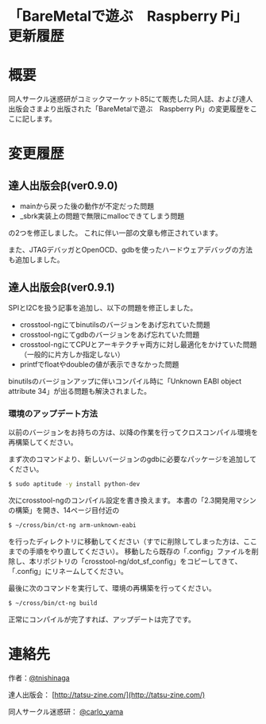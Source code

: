 「BareMetalで遊ぶ　Raspberry Pi」更新履歴
=================

# 概要
同人サークル迷惑研がコミックマーケット85にて販売した同人誌、および達人出版会さまより出版された「BareMetalで遊ぶ　Raspberry Pi」の変更履歴をここに記します。

# 変更履歴

## 達人出版会β(ver0.9.0)
 * mainから戻った後の動作が不定だった問題
 * _sbrk実装上の問題で無限にmallocできてしまう問題

の2つを修正しました。
これに伴い一部の文章も修正されています。

また、JTAGデバッガとOpenOCD、gdbを使ったハードウェアデバッグの方法も追加しました。


## 達人出版会β(ver0.9.1)
SPIとI2Cを扱う記事を追加し、以下の問題を修正しました。

 * crosstool-ngにてbinutilsのバージョンをあげ忘れていた問題
 * crosstool-ngにてgdbのバージョンをあげ忘れていた問題
 * crosstool-ngにてCPUとアーキテクチャ両方に対し最適化をかけていた問題（一般的に片方しか指定しない）
 * printfでfloatやdoubleの値が表示できなかった問題

binutilsのバージョンアップに伴いコンパイル時に「Unknown EABI object attribute 34」が出る問題も解決されました。

### 環境のアップデート方法
以前のバージョンをお持ちの方は、以降の作業を行ってクロスコンパイル環境を再構築してください。

まず次のコマンドより、新しいバージョンのgdbに必要なパッケージを追加してください。
```bash
$ sudo aptitude -y install python-dev
```

次にcrosstool-ngのコンパイル設定を書き換えます。
本書の「2.3開発用マシンの構築」を開き、14ページ目付近の
```bash
$ ~/cross/bin/ct-ng arm-unknown-eabi
```
を行ったディレクトリに移動してください（すでに削除してしまった方は、ここまでの手順をやり直してください）。
移動したら既存の「.config」ファイルを削除し、本リポジトリの「crosstool-ng/dot_sf_config」をコピーしてきて、「.config」にリネームしてください。

最後に次のコマンドを実行して、環境の再構築を行ってください。
```bash
$ ~/cross/bin/ct-ng build
```
正常にコンパイルが完了すれば、アップデートは完了です。




# 連絡先
作者：[@tnishinaga](https://twitter.com/tnishinaga)

達人出版会： [http://tatsu-zine.com/](http://tatsu-zine.com/)

同人サークル迷惑研： [@carlo_yama](https://twitter.com/carlo_yama)